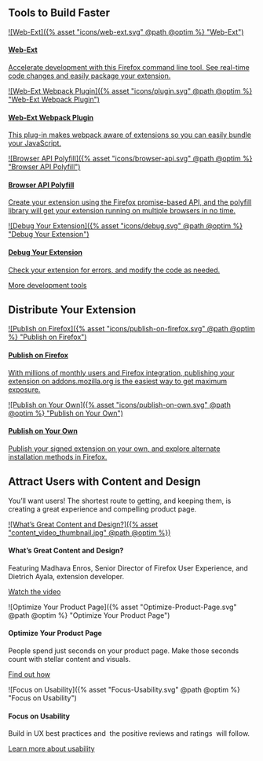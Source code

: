 <!-- Section Intro -->
<div class="panel section-intro bg-dark bg-alt2">
<div class="grid-container grid-x grid-padding-x align-center tiles-outside">
<div class="cell small-12 medium-8 xlarge-6 text-center" markdown="1">

## Tools to Build Faster

</div>
</div>
<div class="grid-container grid-x grid-padding-x tiles-container">

<!-- Tile 1 -->
<a href="https://developer.mozilla.org/docs/Mozilla/Add-ons/WebExtensions/Getting_started_with_web-ext" class="cell small-12 medium-6 tile-compact tile-block-link">
<div class="block-link align-start" markdown="1">

![Web-Ext]({% asset "icons/web-ext.svg" @path @optim %} "Web-Ext")

#### Web-Ext

Accelerate development with this Firefox command line tool. See real-time code changes and easily package your extension.

</div>
</a>
<!-- END: Tile 1 -->

<!-- Tile 2 -->
<a href="https://github.com/hiikezoe/web-ext-webpack-plugin/blob/master/README.md" class="cell small-12 medium-6 tile-compact tile-block-link">
<div class="block-link align-start" markdown="1">

![Web-Ext Webpack Plugin]({% asset "icons/plugin.svg" @path @optim %} "Web-Ext Webpack Plugin")

#### Web-Ext Webpack Plugin

This plug-in makes webpack aware of extensions so you can easily bundle your JavaScript.

</div>
</a>
<!-- END: Tile 2 -->

<!-- Tile 3 -->
<a href="https://github.com/mozilla/webextension-polyfill" class="cell small-12 medium-6 tile-compact tile-block-link">
<div class="block-link align-start" markdown="1">

![Browser API Polyfill]({% asset "icons/browser-api.svg" @path @optim %} "Browser API Polyfill")

#### Browser API Polyfill

Create your extension using the Firefox promise-based API, and the polyfill library will get your extension running on multiple browsers in no time.

</div>
</a>
<!-- END: Tile 3 -->

<!-- Tile 4 -->
<a href="https://developer.mozilla.org/docs/Mozilla/Add-ons/WebExtensions/Debugging" class="cell small-12 medium-6 tile-compact tile-block-link">
<div class="block-link align-start" markdown="1">

![Debug Your Extension]({% asset "icons/debug.svg" @path @optim %} "Debug Your Extension")

#### Debug Your Extension

Check your extension for errors, and modify the code as needed.

</div>
</a>
<!-- END: Tile 4 -->

</div>
<div class="grid-container grid-x grid-padding-x align-center tiles-outside">
<div class="cell small-12 medium-8 xlarge-6 text-center" markdown="1">

[More development tools](https://developer.mozilla.org/docs/Mozilla/Add-ons/WebExtensions/Development_Tools)

</div>
</div>
</div>
<!-- END: Section Intro -->

<!-- Section Tiles -->
<div class="section-tiles bg-grey">
<div class="tiles-outside">
<div class="grid-container grid-x grid-padding-x align-center">
<div class="cell small-12 medium-8 xlarge-6 text-center" markdown="1">

## Distribute Your Extension

</div>
</div>
</div>
<div class="tiles-container">
<div class="grid-container grid-x grid-padding-x align-center">

<!-- Tile 1 -->
<a href="https://developer.mozilla.org/docs/Mozilla/Add-ons/Distribution" class="cell small-12 medium-6 tile-compact tile-block-link">
<div class="block-link align-start" markdown="1">

![Publish on Firefox]({% asset "icons/publish-on-firefox.svg" @path @optim %} "Publish on Firefox")

#### Publish on Firefox

With millions of monthly users and Firefox integration, publishing your extension on addons.mozilla.org is the easiest way to get maximum exposure.

</div>
</a>
<!-- END: Tile 1 -->

<!-- Tile 2 -->
<a href="https://developer.mozilla.org/docs/Mozilla/Add-ons/WebExtensions/Alternative_distribution_options" class="cell small-12 medium-6 tile-compact tile-block-link">
<div class="block-link align-start" markdown="1">

![Publish on Your Own]({% asset "icons/publish-on-own.svg" @path @optim %} "Publish on Your Own")

#### Publish on Your Own

Publish your signed extension on your own, and explore alternate installation methods in Firefox.

</div>
</a>
<!-- END: Tile 2 -->

</div>
</div>
</div>
<!-- END: Section Tiles -->

<!-- Section More -->
<div class="section-more panel bg-grey">
<div class="grid-container grid-x grid-padding-x align-center more-intro">
<div class="cell small-12 medium-10 xlarge-8 text-center" markdown="1">

## Attract Users with Content and Design

You’ll want users! The shortest route to getting, and keeping them, is creating a great experience and compelling product page.

</div>
</div>

<div class="grid-container grid-x grid-padding-x align-center tiles-container">

<!-- Tile 1 -->
<div class="cell small-12 large-4 tile-borderless" markdown="1">

[![What’s Great Content and Design?]({% asset "content_video_thumbnail.jpg" @path @optim %})](a0_OsLGI0k4 'Open Popup Video')

#### What’s Great Content and Design?

Featuring Madhava Enros, Senior Director of Firefox User Experience, and Dietrich Ayala, extension developer.

[Watch the video](a0_OsLGI0k4 'Open Popup Video')

</div>
<!-- END: Tile 1 -->

<!-- Tile 2 -->
<div class="cell small-12 large-4 tile-borderless" markdown="1">

![Optimize Your Product Page]({% asset "Optimize-Product-Page.svg" @path @optim %} "Optimize Your Product Page")

#### Optimize Your Product Page

People spend just seconds on your product page. Make those seconds count with stellar content and visuals.

[Find out how](https://developer.mozilla.org/docs/Mozilla/Add-ons/Listing)

</div>
<!-- END: Tile 2 -->

<!-- Tile 3 -->
<div class="cell small-12 large-4 tile-borderless" markdown="1">

![Focus on Usability]({% asset "Focus-Usability.svg" @path @optim %} "Focus on Usability")

#### Focus on Usability

Build in UX best practices and  the positive reviews and ratings  will follow.

[Learn more about usability](https://developer.mozilla.org/docs/Mozilla/Add-ons/WebExtensions/User_experience_best_practices)

</div>
<!-- END: Tile 3 -->

</div>
</div>
<!-- END: Section More -->
